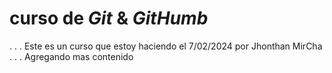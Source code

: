 # curso de _Git_ & _GitHumb_
.
.
.
Este es un curso que estoy haciendo el 7/02/2024 por Jhonthan MirCha
.
.
.
Agregando mas contenido